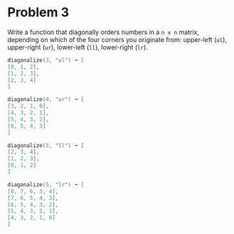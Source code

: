 # Problem 3

Write a function that diagonally orders numbers in a `n x n` matrix, depending on which of the four corners you
originate from: upper-left (`ul`), upper-right (`ur`), lower-left (`ll`), lower-right (`lr`).

```go
diagonalize(3, "ul") ➞ [
[0, 1, 2],
[1, 2, 3],
[2, 3, 4]
]

diagonalize(4, "ur") ➞ [
[3, 2, 1, 0],
[4, 3, 2, 1],
[5, 4, 3, 2],
[6, 5, 4, 3]
]

diagonalize(3, "ll") ➞ [
[2, 3, 4],
[1, 2, 3],
[0, 1, 2]
]

diagonalize(5, "lr") ➞ [
[8, 7, 6, 5, 4],
[7, 6, 5, 4, 3],
[6, 5, 4, 3, 2],
[5, 4, 3, 2, 1],
[4, 3, 2, 1, 0]
]
```
